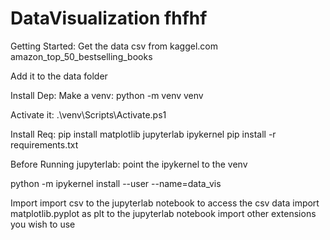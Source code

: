 # DataVisualization fhfhf
Getting Started:
Get the data csv from kaggel.com amazon_top_50_bestselling_books

Add it to the data folder




Install Dep:
Make a venv: python -m venv venv

Activate it: .\venv\Scripts\Activate.ps1

Install Req: pip install matplotlib jupyterlab ipykernel pip install -r requirements.txt

Before Running jupyterlab: point the ipykernel to the venv

python -m ipykernel install --user --name=data_vis




Import
import csv to the jupyterlab notebook to access the csv data
import matplotlib.pyplot as plt to the jupyterlab notebook
import other extensions you wish to use
